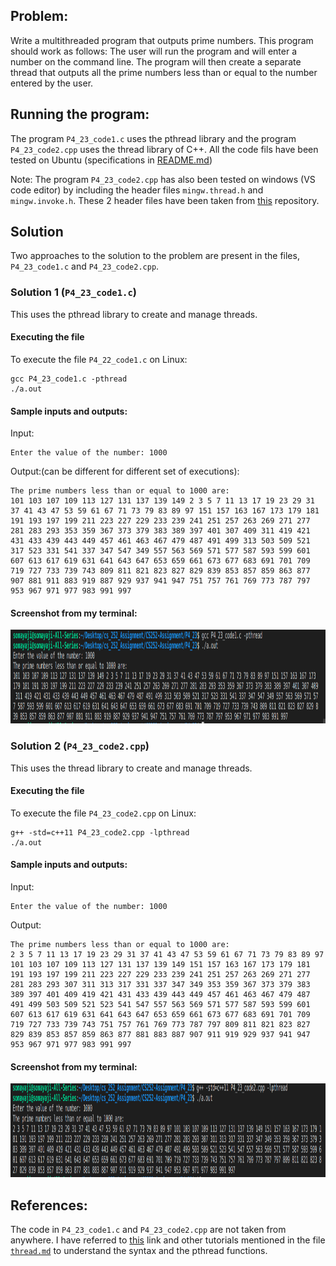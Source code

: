 ## Problem:
Write a multithreaded program that outputs prime numbers. This program should work as follows: The user will run the program and will
enter a number on the command line. The program will then create a
separate thread that outputs all the prime numbers less than or equal to
the number entered by the user.


## Running the program:
The program `P4_23_code1.c` uses the pthread library and the program `P4_23_code2.cpp` uses the thread library of C++. All the code fils have been tested on Ubuntu (specifications in <a href="https://github.com/Sharvani2002/CS252-Assignment/blob/main/README.md">README.md</a>)

Note: The program `P4_23_code2.cpp` has also been tested on windows (VS code editor) by including the header files `mingw.thread.h` and `mingw.invoke.h`.
These 2 header files have been taken from <a href="https://github.com/meganz/mingw-std-threads.git">this</a> repository.

## Solution
Two approaches to the solution to the problem are present in the files, `P4_23_code1.c` and `P4_23_code2.cpp`. 

### Solution 1 (`P4_23_code1.c`)
This uses the pthread library to create and manage threads.

#### Executing the file
To execute the file `P4_22_code1.c` on Linux:
```
gcc P4_23_code1.c -pthread
./a.out
```

#### Sample inputs and outputs:
Input:
```
Enter the value of the number: 1000
```
Output:(can be different for different set of executions):
```
The prime numbers less than or equal to 1000 are:
101 103 107 109 113 127 131 137 139 149 2 3 5 7 11 13 17 19 23 29 31 37 41 43 47 53 59 61 67 71 73 79 83 89 97 151 157 163 167 173 179 181 191 193 197 199 211 223 227 229 233 239 241 251 257 263 269 271 277 281 283 293 353 359 367 373 379 383 389 397 401 307 409 311 419 421 431 433 439 443 449 457 461 463 467 479 487 491 499 313 503 509 521 317 523 331 541 337 347 547 349 557 563 569 571 577 587 593 599 601 607 613 617 619 631 641 643 647 653 659 661 673 677 683 691 701 709 719 727 733 739 743 809 811 821 823 827 829 839 853 857 859 863 877 907 881 911 883 919 887 929 937 941 947 751 757 761 769 773 787 797 953 967 971 977 983 991 997 
```
#### Screenshot from my terminal:
<img src="https://github.com/Sharvani2002/CS252-Assignment/blob/main/Images/P4_23_sample_output1.png" width="1000" height="150" />


### Solution 2 (`P4_23_code2.cpp`)
This uses the thread library to create and manage threads.

#### Executing the file
To execute the file `P4_23_code2.cpp` on Linux:
```
g++ -std=c++11 P4_23_code2.cpp -lpthread
./a.out
```

#### Sample inputs and outputs:
Input:
```
Enter the value of the number: 1000
```
Output:
```
The prime numbers less than or equal to 1000 are:
2 3 5 7 11 13 17 19 23 29 31 37 41 43 47 53 59 61 67 71 73 79 83 89 97 101 103 107 109 113 127 131 137 139 149 151 157 163 167 173 179 181 191 193 197 199 211 223 227 229 233 239 241 251 257 263 269 271 277 281 283 293 307 311 313 317 331 337 347 349 353 359 367 373 379 383 389 397 401 409 419 421 431 433 439 443 449 457 461 463 467 479 487 491 499 503 509 521 523 541 547 557 563 569 571 577 587 593 599 601 607 613 617 619 631 641 643 647 653 659 661 673 677 683 691 701 709 719 727 733 739 743 751 757 761 769 773 787 797 809 811 821 823 827 829 839 853 857 859 863 877 881 883 887 907 911 919 929 937 941 947 953 967 971 977 983 991 997
```
#### Screenshot from my terminal:
<img src="https://github.com/Sharvani2002/CS252-Assignment/blob/main/Images/P4_23_sample_output2.png" width="1000" height="150" />

## References:
The code in `P4_23_code1.c` and `P4_23_code2.cpp` are not taken from anywhere. I have referred to <a href="https://stackoverflow.com/questions/26090901/find-prime-numbers-in-a-separate-thread">this</a> link and other tutorials mentioned in the file <a href="https://github.com/Sharvani2002/CS252-Assignment/blob/main/thread.md">`thread.md`</a> to understand the syntax and the pthread functions. 
